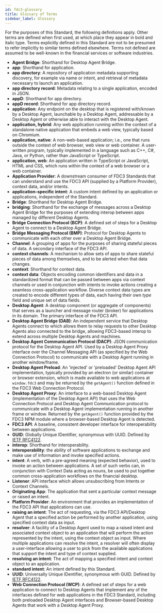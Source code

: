 ```yaml
---
id: fdc3-glossary
title: Glossary of Terms
sidebar_label: Glossary
---
```


For the purposes of this Standard, the following definitions apply. Other terms are defined when first used, at which place they appear in bold and italic type. Terms explicitly defined in this Standard are not to be presumed to refer implicitly to similar terms defined elsewhere. Terms not defined are assumed to be well-known in the financial services or software industries.

- **Agent Bridge**: Shorthand for Desktop Agent Bridge.
- **app**: Shorthand for application.
- **app directory**: A repository of application metadata supporting discovery, for example via name or intent, and retrieval of metadata necessary to launch an application.
- **app directory record**: Metadata relating to a single application, encoded in JSON.
- **appD**: Shorthand for app directory.
- **appD record**: Shorthand for app directory record.
- **application**: Any endpoint on the desktop that is registered with/known by a Desktop Agent, launchable by a Desktop Agent, addressable by a Desktop Agent or otherwise able to interact with the Desktop Agent.
- **application, hybrid**: Any web application running within the context of a standalone native application that embeds a web view, typically based on Chromium.
- **application, native**: A non-web-based application; i.e., one that runs outside the context of web browser, web view or web container. A user-written program, typically implemented in a language such as C++, C#, Java, or Python, rather than JavaScript or TypeScript.
- **application, web**: An application written in TypeScript or JavaScript, HTML and CSS, which runs within the context of a web browser or a web container.
- **Application Provider**: A downstream consumer of FDC3 Standards that can understand and use the FDC3 API (supplied by a Platform Provider), context data, and/or intents.
- **application-specific intent**: A custom intent defined by an application or applications, independent of the Standard.
- **Bridge**: Shorthand for Desktop Agent Bridge.
- **bridging**: Shorthand for the exchange of messages across a Desktop Agent Bridge for the purposes of extending interop between apps managed by different Desktop Agents.
- **Bridge Connection Protocol (BCP)**: A defined set of steps for a Desktop Agent to connect to a Desktop Agent Bridge.
- **Bridge Messaging Protocol (BMP)**: Protocol for Desktop Agents to communicate with each other over a Desktop Agent Bridge.
- **Channel**: A grouping of apps for the purposes of sharing stateful pieces of data. A secondary interface of the FDC3 API.
- **context channels**: A mechanism to allow sets of apps to share stateful pieces of data among themselves, and to be alerted when that data changes.
- **context**: Shorthand for context data.
- **context data**: Objects encoding common identifiers and data in a standardized format that can be passed between apps via context channels or used in conjunction with intents to invoke actions creating a seamless cross-application workflow. Diverse context data types are created to encode different types of data, each having their own _type_ field and unique set of data fields.
- **Desktop Agent**: A desktop component (or aggregate of components) that serves as a launcher and message router (broker) for applications in its domain. The primary interface of the FDC3 API.
- **Desktop Agent Bridge (DAB)**: An independent service that Desktop Agents connect to which allows them to relay requests to other Desktop Agents also connected to the bridge, allowing FDC3-based interop to extend across multiple Desktop Agents and machines.
- **Desktop Agent Communication Protocol (DACP)**: JSON communication protocol for the Desktop Agent API. Used by a Desktop Agent Proxy interface over the Channel Messaging API (as specified by the Web Connection Protocol) to communicate with a Desktop Agent running in another window/frame.
- **Desktop Agent Preload**: An 'injected' or 'preloaded' Desktop Agent API implementation, typically provided by an electron (or similar) container or browser extension, which is made available to web applications at `window.fdc3` and may be returned by the `getAgent()` function defined in the FDC3 Web Connection Protocol.
- **Desktop Agent Proxy**: An interface to a web-based Desktop Agent (implementation of the Desktop Agent API) that uses the Web Connection Protocol and Desktop Agent Communication protocol to communicate with a Desktop Agent implementation running in another frame or window. Returned by the `getAgent()` function provided by the FDC3 NPM module where a browser-based Desktop Agent is detected. 
- **FDC3 API**: A baseline, consistent developer interface for interoperability between applications.
- **GUID**: Globally Unique IDentifier, synonymous with UUID. Defined by [IETF RFC4122](references).
- **interop**: Shorthand for interoperability.
- **interoperability**: the ability of software applications to exchange and make use of information and invoke specified actions.
- **intent**: A verb, with a pre-agreed meaning (expected behavior), used to invoke an action between applications. A set of such verbs can, in conjunction with Context Data acting as nouns, be used to put together common cross-application workflows on the financial desktop.
- **Listener**: API interface which allows unsubscribing from Intents or Context Channels.
- **Originating App**: The application that sent a particular context message or raised an intent.
- **Platform Provider**: An environment that provides an implementation of the FDC3 API that applications can use.
- **raising an intent**: The act of requesting, via the FDC3 API/Desktop Agent that a specified action be performed by another application, using specified context data as input.
- **resolver**: A facility of a Desktop Agent used to map a raised intent and associated context object to an application that will perform the action represented by the intent, using the context object as input. Where multiple applications can resolve the intent, a resolver will often display a user-interface allowing a user to pick from the available applications that support the intent and type of context supplied.
- **resolving an intent**: The act of mapping a specified intent and context object to an application.
- **standard intent**: An intent defined by this Standard.
- **UUID**: Universally Unique IDentifier, synonymous with GUID. Defined by [IETF RFC4122](references).
- **Web Connection Protocol (WCP)**: A defined set of steps for a web application to connect to Desktop Agents that implement any of the interfaces defined for web applications in the FDC3 Standard, including both preloaded Desktop Agent interfaces and Browser-based Desktop Agents that work with a Desktop Agent Proxy.
